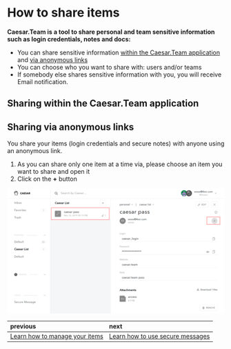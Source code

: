 # How to share items



**Caesar.Team is a tool to share personal and team sensitive information such as login credentials, notes and docs:**

* You can share sensitive information [within the Caesar.Team application](https://github.com/caesar-team/docs/blob/master/user-documentation/sharing.md#sharing-within-the-caesarteam-application) and [via anonymous links](https://github.com/caesar-team/docs/blob/master/user-documentation/sharing.md#sharing-via-anonymous-links)
* You can choose who you want to share with: users and/or teams
* If somebody else shares sensitive information with you, you will receive Email notification.

## Sharing within the Caesar.Team application

## Sharing via anonymous links

You share your items \(login credentials and secure notes\) with anyone using an anonymous link. 

1. As you can share only one item at a time via, please choose an item you want to share and open it
2. Click on the **+** button 

![](../.gitbook/assets/share-1.png)

| previous | next |
| :--- | :--- |
| [Learn how to manage your items](https://github.com/caesar-team/docs/blob/master/user-documentation/managing_items.md#how-to-manage-items) | [Learn how to use secure messages](https://github.com/caesar-team/docs/blob/master/user-documentation/secure-messages.md) |


